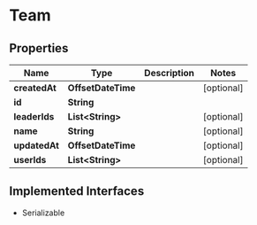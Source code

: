 

# Team


## Properties

| Name | Type | Description | Notes |
|------------ | ------------- | ------------- | -------------|
|**createdAt** | **OffsetDateTime** |  |  [optional] |
|**id** | **String** |  |  |
|**leaderIds** | **List&lt;String&gt;** |  |  [optional] |
|**name** | **String** |  |  [optional] |
|**updatedAt** | **OffsetDateTime** |  |  [optional] |
|**userIds** | **List&lt;String&gt;** |  |  [optional] |


## Implemented Interfaces

* Serializable


